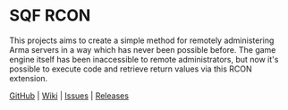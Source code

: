 SQF RCON
========

This projects aims to create a simple method for remotely administering Arma servers in a way which has never been possible before. The game engine itself has been inaccessible to remote administrators, but now it's possible to execute code and retrieve return values via this RCON extension.

[GitHub](https://github.com/dylanplecki/sqf-rcon) | [Wiki](https://github.com/dylanplecki/sqf-rcon/wiki) | [Issues](https://github.com/dylanplecki/sqf-rcon/issues) | [Releases](https://github.com/dylanplecki/sqf-rcon/releases)

